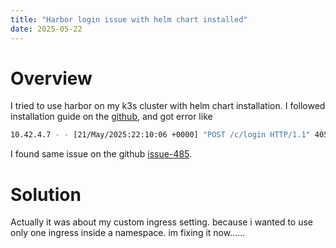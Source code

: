 ```yaml
---
title: "Harbor login issue with helm chart installed"
date: 2025-05-22
---
```

# Overview
I tried to use harbor on my k3s cluster with helm chart installation. 
I followed installation guide on the [github](https://github.com/goharbor/harbor-helm), and got error like  
```bash
10.42.4.7 - - [21/May/2025:22:10:06 +0000] "POST /c/login HTTP/1.1" 405 559 "https://------.com/account/sign-in?redirect_url=%2Fharbor%2Fprojects" "Mozilla/5.0 (Macintosh; Intel Mac OS X 10_15_7) AppleWebKit/537.36 (KHTML, like Gecko) Chrome/136.0.0.0 Safari/537.36"
```
  
I found same issue on the github [issue-485](https://github.com/goharbor/harbor-helm/issues/485).  
  
# Solution


Actually it was about my custom ingress setting. because i wanted to use only one ingress inside a namespace. im fixing it now......